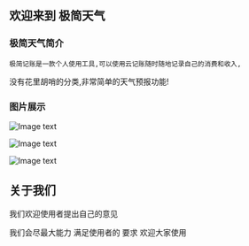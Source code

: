 ## 欢迎来到 极简天气    



### 极简天气简介

    极简记账是一款个人使用工具,可以使用云记账随时随地记录自己的消费和收入,
   没有花里胡哨的分类,非常简单的天气预报功能!





### 图片展示
![Image text](https://fengsha886.github.io/FGWeather/Simulator%20Screen%20Shot%20-%20iPhone%20Xs%20Max%20-%202019-09-16%20at%2014.20.11.png)

![Image text](https://fengsha886.github.io/DFBooking.github.io/Simulator%20Screen%20Shot%20-%20iPhone%20Xs%20Max%20-%202019-09-12%20at%2010.55.20.png)


![Image text](https://fengsha886.github.io/DFBooking.github.io/Simulator%20Screen%20Shot%20-%20iPhone%20Xs%20Max%20-%202019-09-12%20at%2010.55.23.png)
## 关于我们
我们欢迎使用者提出自己的意见

我们会尽最大能力
满足使用者的
要求
欢迎大家使用



